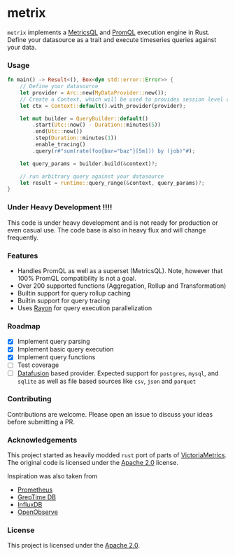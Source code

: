 # metrix

`metrix` implements a [MetricsQL](https://github.com/VictoriaMetrics/VictoriaMetrics/wiki/MetricsQL)
and [PromQL](https://medium.com/@valyala/promql-tutorial-for-beginners-9ab455142085) execution engine in Rust.
Define your datasource as a trait and execute timeseries queries against your data.

### Usage

```rust
fn main() -> Result<(), Box<dyn std::error::Error>> {
    // Define your datasource
    let provider = Arc::new(MyDataProvider::new());
    // Create a Context, which will be used to provides session level config and services like caching and query stats
    let ctx = Context::default().with_provider(provider);

    let mut builder = QueryBuilder::default()
        .start(Utc::now() - Duration::minutes(5))
        .end(Utc::now())
        .step(Duration::minutes(1))
        .enable_tracing()
        .query(r#"sum(rate(foo{bar="baz"}[5m])) by (job)"#);

    let query_params = builder.build(&context)?;

    // run arbitrary query against your datasource
    let result = runtime::query_range(&context, query_params)?;
}
```

### Under Heavy Development !!!!

This code is under heavy development and is not ready for production or even casual use. The code base is
also in heavy flux and will change frequently.

### Features

- Handles PromQL as well as a superset (MetricsQL). Note, however that 100% PromQL compatibility is not a goal.
- Over 200 supported functions (Aggregation, Rollup and Transformation)
- Builtin support for query rollup caching
- Builtin support for query tracing
- Uses [Rayon](https://docs.rs/rayon/latest/rayon/) for query execution parallelization

### Roadmap

- [x] Implement query parsing
- [x] Implement basic query execution
- [x] Implement query functions
- [ ] Test coverage
- [ ] [Datafusion](https://arrow.apache.org/datafusion/) based provider. Expected support for `postgres`, `mysql`,
  and `sqlite` as well as file based sources like `csv`, `json` and `parquet`

### Contributing

Contributions are welcome. Please open an issue to discuss your ideas before submitting a PR.

### Acknowledgements

This project started as heavily modded `rust` port of parts
of [VictoriaMetrics](https://github.com/VictoriaMetrics/VictoriaMetrics).
The original code is licensed under the [Apache 2.0](https://www.apache.org/licenses/LICENSE-2.0) license.

Inspiration was also taken from

- [Prometheus](https://github.com/prometheus/prometheus)
- [GrepTime DB](https://github.com/GreptimeTeam/greptimedb)
- [InfluxDB](https://github.com/influxdata/influxdb_iox/tree/main)
- [OpenObserve](https://github.com/openobserve/openobserve)

### License

This project is licensed under the [Apache 2.0](https://www.apache.org/licenses/LICENSE-2.0).